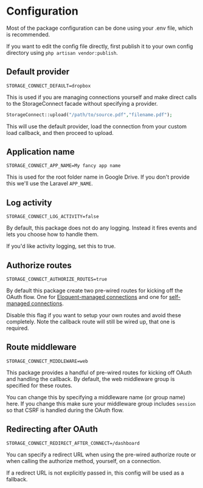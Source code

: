 # Configuration

Most of the package configuration can be done using your .env file, which is recommended.

If you want to edit the config file directly, first publish it to your own config directory using `php artisan vendor:publish`.

## Default provider

```
STORAGE_CONNECT_DEFAULT=dropbox
```

This is used if you are managing connections yourself and make direct calls to the StorageConnect facade without specifying a provider.

```php
StorageConnect::upload("/path/to/source.pdf","filename.pdf");
```

This will use the default provider, load the connection from your custom load callback, and then proceed to upload.

## Application name

```
STORAGE_CONNECT_APP_NAME=My fancy app name
```

This is used for the root folder name in Google Drive. If you don't provide this we'll use the Laravel `APP_NAME`.

## Log activity

```
STORAGE_CONNECT_LOG_ACTIVITY=false
```

By default, this package does not do any logging. Instead it fires events and lets you choose how to handle them.

If you'd like activity logging, set this to true.

## Authorize routes

```
STORAGE_CONNECT_AUTHORIZE_ROUTES=true
```

By default this package create two pre-wired routes for kicking off the OAuth flow. One for [Eloquent-managed connections](./eloquent-managed-connections) and one for [self-managed connections](./self-managed-connections).

Disable this flag if you want to setup your own routes and avoid these completely. Note the callback route will still be wired up, that one is required.

## Route middleware

```
STORAGE_CONNECT_MIDDLEWARE=web
```

This package provides a handful of pre-wired routes for kicking off OAuth and handling the callback. By default, the web middleware group is specified for these routes.

You can change this by specifying a middleware name (or group name) here. If you change this make sure your middleware group includes `session` so that CSRF is handled during the OAuth flow.

## Redirecting after OAuth

```
STORAGE_CONNECT_REDIRECT_AFTER_CONNECT=/dashboard
```

You can specify a redirect URL when using the pre-wired authorize route or when calling the authorize method, yourself, on a connection.

If a redirect URL is not explicitly passed in, this config will be used as a fallback.
